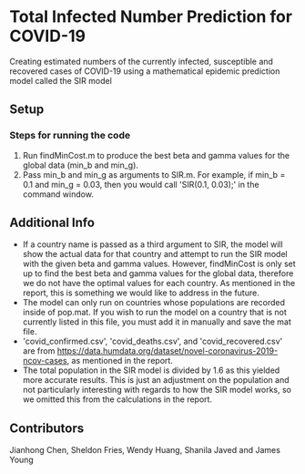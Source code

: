 # Total Infected Number Prediction for COVID-19

Creating estimated numbers of the currently infected, susceptible and recovered cases of COVID-19 using a mathematical epidemic prediction model called the SIR model

## Setup
### Steps for running the code
1) Run findMinCost.m to produce the best beta and gamma values for the global data (min_b and min_g).
2) Pass min_b and min_g as arguments to SIR.m. For example, if min_b = 0.1 and min_g = 0.03, then you would call 'SIR(0.1, 0.03);' in the command window.

## Additional Info
- If a country name is passed as a third argument to SIR, the model will show the actual data for that country and attempt to run the SIR model with the given 
beta and gamma values. However, findMinCost is only set up to find the best beta and gamma values for the global data, therefore we do not have the optimal
values for each country. As mentioned in the report, this is something we would like to address in the future.
- The model can only run on countries whose populations are recorded inside of pop.mat. If you wish to run the model on a country that is not currently listed
in this file, you must add it in manually and save the mat file.
- 'covid_confirmed.csv', 'covid_deaths.csv', and 'covid_recovered.csv' are from https://data.humdata.org/dataset/novel-coronavirus-2019-ncov-cases, as
mentioned in the report.
- The total population in the SIR model is divided by 1.6 as this yielded more accurate results. This is just an adjustment on the population and not particularly
interesting with regards to how the SIR model works, so we omitted this from the calculations in the report.

## Contributors
Jianhong Chen, Sheldon Fries, Wendy Huang, Shanila Javed and James Young
